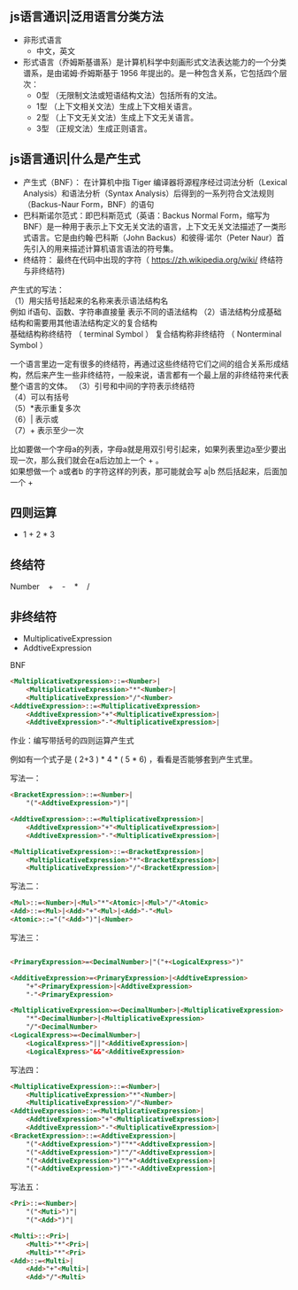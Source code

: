 <!--
 * @Author: your name
 * @Date: 2020-08-23 22:33:08
 * @LastEditTime: 2020-09-25 23:28:01
 * @LastEditors: Please set LastEditors
 * @Description: In User Settings Edit
 * @FilePath: \Frontend-04-Template\Week_04\README.md
-->
## js语言通识|泛用语言分类方法
* 非形式语言  
    * 中文，英文    
* 形式语言（乔姆斯基谱系）是计算机科学中刻画形式文法表达能力的一个分类谱系，是由诺姆·乔姆斯基于 1956 年提出的。是一种包含关系，它包括四个层次：  
    * 0型 （无限制文法或短语结构文法）包括所有的文法。
    * 1型 （上下文相关文法）生成上下文相关语言。
    * 2型 （上下文无关文法）生成上下文无关语言。
    * 3型 （正规文法）生成正则语言。  
## js语言通识|什么是产生式  
* 产生式（BNF）： 在计算机中指 Tiger 编译器将源程序经过词法分析（Lexical Analysis）和语法分析（Syntax Analysis）后得到的一系列符合文法规则（Backus-Naur Form，BNF）的语句   
* 巴科斯诺尔范式：即巴科斯范式（英语：Backus Normal Form，缩写为 BNF）是一种用于表示上下文无关文法的语言，上下文无关文法描述了一类形式语言。它是由约翰·巴科斯（John Backus）和彼得·诺尔（Peter Naur）首先引入的用来描述计算机语言语法的符号集。  
* 终结符： 最终在代码中出现的字符（ https://zh.wikipedia.org/wiki/  终结符与非终结符)
   
产生式的写法：  
（1）用尖括号括起来的名称来表示语法结构名    
例如 if语句、函数、字符串直接量 表示不同的语法结构
（2）语法结构分成基础结构和需要用其他语法结构定义的复合结构  
    基础结构称终结符   （ terminal Symbol ）
    复合结构称非终结符 （ Nonterminal Symbol ）  

一个语言里边一定有很多的终结符，再通过这些终结符它们之间的组合关系形成结构，然后来产生一些非终结符，一般来说，语言都有一个最上层的非终结符来代表整个语言的文体。
（3）引号和中间的字符表示终结符  
（4）可以有括号  
（5）*表示重复多次  
（6）| 表示或  
（7）+ 表示至少一次     

比如要做一个字母a的列表，字母a就是用双引号引起来，如果列表里边a至少要出现一次，那么我们就会在a后边加上一个 + 。   
如果想做一个 a或者b 的字符这样的列表，那可能就会写 a|b 然后括起来，后面加一个 +   


## 四则运算   
* 1 + 2 * 3   
## 终结符   
Number &nbsp;&nbsp;  +  &nbsp;&nbsp;   -  &nbsp;&nbsp;    *   &nbsp;&nbsp;   / 
## 非终结符   
* MultiplicativeExpression   
* AddtiveExpression  

BNF  
``` html
<MultiplicativeExpression>::=<Number>|  
    <MultiplicativeExpression>"*"<Number>|
    <MultiplicativeExpression>"/"<Number>
<AddtiveExpression>::=<MultiplicativeExpression>
    <AddtiveExpression>"+"<MultiplicativeExpression>|
    <AddtiveExpression>"-"<MultiplicativeExpression>|
```
作业：编写带括号的四则运算产生式   

例如有一个式子是  ( 2+3 ) * 4 * ( 5 * 6) ，看看是否能够套到产生式里。

写法一：

``` html
<BracketExpression>::=<Number>|  
    "("<AddtiveExpression>")"|

<AddtiveExpression>::=<MultiplicativeExpression>|
    <AddtiveExpression>"+"<MultiplicativeExpression>|
    <AddtiveExpression>"-"<MultiplicativeExpression>|

<MultiplicativeExpression>::=<BracketExpression>|
    <MultiplicativeExpression>"*"<BracketExpression>|
    <MultiplicativeExpression>"/"<BracketExpression>|
```

写法二：
``` html
<Mul>::=<Number>|<Mul>"*"<Atomic>|<Mul>"/"<Atomic>
<Add>::=<Mul>|<Add>"+"<Mul>|<Add>"-"<Mul>
<Atomic>::="("<Add>")"|<Number>
```

写法三：

``` html

<PrimaryExpression>=<DecimalNumber>|"("+<LogicalExpress>")"

<AdditiveExpression>=<PrimaryExpression>|<AddtiveExpression>
    "+"<PrimaryExpression>|<AddtiveExpression>
    "-"<PrimaryExpression>  

<MultiplicativeExpression>=<DecimalNumber>|<MultiplicativeExpression>
    "*"<DecimalNumber>|<MultiplicativeExpression>
    "/"<DecimalNumber>
<LogicalExpress>=<DecimalNumber>|
    <LogicalExpress>"||"<AdditiveExpression>|
    <LogicalExpress>"&&"<AdditiveExpression>
```
写法四：
``` html
<MultiplicativeExpression>::=<Number>|  
    <MultiplicativeExpression>"*"<Number>|
    <MultiplicativeExpression>"/"<Number>
<AddtiveExpression>::=<MultiplicativeExpression>|
    <AddtiveExpression>"+"<MultiplicativeExpression>|
    <AddtiveExpression>"-"<MultiplicativeExpression>|
<BracketExpression>::=<AddtiveExpression>|
    "("<AddtiveExpression>")""*"<AddtiveExpression>|
    "("<AddtiveExpression>")""/"<AddtiveExpression>|
    "("<AddtiveExpression>")""+"<AddtiveExpression>|
    "("<AddtiveExpression>")""-"<AddtiveExpression>|
```

写法五：

``` html
<Pri>::=<Number>|
    "("<Muti>")"|
    "("<Add>")"|

<Multi>::<Pri>|
    <Multi>"*"<Pri>|
    <Multi>"*"<Pri>
<Add>::=<Multi>|
    <Add>"+"<Multi>|
    <Add>"/"<Multi>
```






